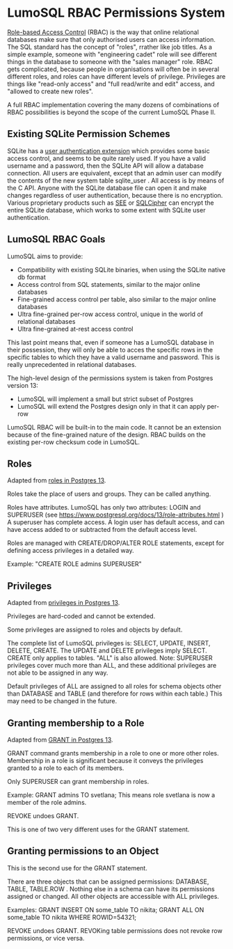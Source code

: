 LumoSQL RBAC Permissions System
===============================

[Role-based Access
Control](https://en.wikipedia.org/wiki/Role-based_access_control) (RBAC) is the
way that online relational databases make sure that only authorised users can
access information. The SQL standard has the concept of "roles", rrather like
job titles. As a simple example, someone with "engineering cadet" role will see
different things in the database to someone with the "sales manager" role. RBAC
gets complicated, because people in organisations will often be in several
different roles, and roles can have different levels of privilege. Privileges
are things like "read-only access" and "full read/write and edit" access, and
"allowed to create new roles".

A full RBAC implementation covering the many dozens of combinations of RBAC
possibilities is beyond the scope of the current LumoSQL Phase II.


Existing SQLite Permission Schemes
----------------------------------

SQLite has a [user authentication extension](https://www.sqlite.org/src/doc/trunk/ext/userauth/user-auth.txt)
which provides some basic access control, and seems to be quite rarely used. If
you have a valid username and a password, then the SQLite API will allow a
database connection. All users are equivalent, except that an admin user can
modify the contents of the new system table sqlite_user . All access is by
means of the C API. Anyone with the SQLite database file can open it and make
changes regardless of user authentication, because there is no encryption.
Various proprietary products such as
[SEE](https://www.sqlite.org/see/doc/release/www/index.wiki) or
[SQLCipher](https://www.zetetic.net/sqlcipher/) can encrypt the entire SQLite
database, which works to some extent with SQLite user authentication.

LumoSQL RBAC Goals
------------------

LumoSQL aims to provide:

* Compatibility with existing SQLite binaries, when using the SQLite native db format
* Access control from SQL statements, similar to the major online databases
* Fine-grained access control per table, also similar to the major online databases
* Ultra fine-grained per-row access control, unique in the world of relational databases
* Ultra fine-grained at-rest access control

This last point means that, even if someone has a LumoSQL database in their
possession, they will only be able to acces the specific rows in the specific
tables to which they have a valid username and password. This is really
unprecedented in relational databases.

The high-level design of the permissions system is taken from Postgres version 13:

* LumoSQL will implement a small but strict subset of Postgres
* LumoSQL will extend the Postgres design only in that it can apply per-row

LumoSQL RBAC will be built-in to the main code. It cannot be an extension
because of the fine-grained nature of the design. RBAC builds on the existing
per-row checksum code in LumoSQL.

Roles
-----

Adapted from [roles in Postgres 13](https://www.postgresql.org/docs/13/user-manag.html).

Roles take the place of users and groups. They can be called anything.

Roles have attributes. LumoSQL has only two attributes: LOGIN and
SUPERUSER (see https://www.postgresql.org/docs/13/role-attributes.html )
A superuser has complete access. A login user has default access,
and can have access added to or subtracted from the default access level.

Roles are managed with CREATE/DROP/ALTER ROLE statements, except
for defining access privileges in a detailed way.

Example: "CREATE ROLE admins SUPERUSER"


Privileges
----------

Adapted from [privileges in Postgres 13](https://www.postgresql.org/docs/13/ddl-priv.html).

Privileges are hard-coded and cannot be extended.

Some privileges are assigned to roles and objects by default.

The complete list of LumoSQL privileges is: SELECT, UPDATE,
INSERT, DELETE, CREATE.  The UPDATE and DELETE privileges imply
SELECT. CREATE only applies to tables. "ALL" is also allowed.
Note: SUPERUSER privileges cover much more than ALL, and these
additional privileges are not able to be assigned in any way.

Default privileges of ALL are assigned to all roles for 
schema objects other than DATABASE and TABLE (and therefore 
for rows within each table.) This may need to be changed in
the future.


Granting membership to a Role
-----------------------------

Adapted from [GRANT in Postgres 13](https://www.postgresql.org/docs/13/sql-grant.html).

GRANT command grants membership in a role to one or more other
roles. Membership in a role is significant because it conveys the
privileges granted to a role to each of its members.

Only SUPERUSER can grant membership in roles.

Example: GRANT admins TO svetlana;
This means role svetlana is now a member of the role admins.

REVOKE undoes GRANT.

This is one of two very different uses for the GRANT statement.


Granting permissions to an Object
---------------------------------

This is the second use for the GRANT statement.

There are three objects that can be assigned permissions:
DATABASE, TABLE, TABLE.ROW . Nothing else in a schema can 
have its permissions assigned or changed. All other objects
are accessible with ALL privileges.

Examples: GRANT INSERT ON some_table TO nikita;
          GRANT ALL ON some_table TO nikita WHERE ROWID=54321;

REVOKE undoes GRANT. REVOKing table permissions does not revoke
row permissions, or vice versa.

